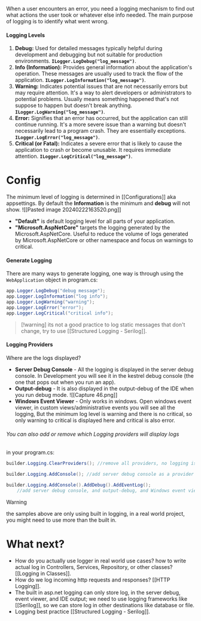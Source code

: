 When a user encounters an error, you need a logging mechanism to find out what actions the user took or whatever else info needed.
The main purpose of logging is to identify what went wrong.
#### Logging Levels
1. **Debug:** Used for detailed messages typically helpful during development and debugging but not suitable for production environments.
	**`ILogger.LogDebug("log_message")`**.
2. **Info (Information):** Provides general information about the application's operation. These messages are usually used to track the flow of the application.
	 **`ILogger.LogInformation("log_message")`**.
3. **Warning:** Indicates potential issues that are not necessarily errors but may require attention. It's a way to alert developers or administrators to potential problems. Usually means something happened that's not suppose to happen but doesn't break anything.
	 **`ILogger.LogWarning("log_message")`**.
4. **Error:** Signifies that an error has occurred, but the application can still continue running. It's a more severe issue than a warning but doesn't necessarily lead to a program crash.  They are essentially exceptions.
	 **`ILogger.LogError("log_message")`**.
5. **Critical (or Fatal):** Indicates a severe error that is likely to cause the application to crash or become unusable. It requires immediate attention.
	 **`ILogger.LogCritical("log_message")`**.
# Config
The minimum level of logging is determined in [[Configurations]] aka appsettings. By default the **Information** is the minimum and **debug** will not show. 
![[Pasted image 20240222163520.png]]
- **"Default"** is default logging level for all parts of your application.
- **"Microsoft.AspNetCore"** targets the logging generated by the Microsoft.AspNetCore. Useful to reduce the volume of logs generated by Microsoft.AspNetCore or other namespace and focus on warnings to critical.
#### Generate Logging
There are many ways to generate logging, one way is through using the `WebApplication` object in program.cs:
```c#
app.Logger.LogDebug("debug message");
app.Logger.LogInformation("log info");
app.Logger.LogWarning("warning");
app.Logger.LogError("error");
app.Logger.LogCritical("critical info");
```
>[!warning] its not a good practice to log static messages that don't change, try to use [[Structured Logging - Serilog]].
#### Logging Providers
Where are the logs displayed?
- **Server Debug Console** - All the logging is displayed in the server debug console. In Development you will see it in the kestrel debug console (the one that pops out when you run an app).
- **Output-debug** - It is also displayed in the output-debug of the IDE when you run debug mode.
	![[Capture 46.png]]
- **Windows Event Viewer** - Only works in windows. Open windows event viewer, in custom views/administrative events you will see all the logging, But the minimum log level is warning and there is no critical, so only warning to critical is displayed here and critical is also error.
###### You can also add or remove which Logging providers will display logs
in your program.cs:
```c#
builder.Logging.ClearProviders(); //remove all providers, no logging is provided.

builder.Logging.AddConsole(); //add server debug console as a provider of logging.

builder.Logging.AddConsole().AddDebug().AddEventLog();
	//add server debug console, and output-debug, and Windows event viewer as logging provider.
```
>[!warning]
>the samples above are only using built in logging, in a real world project, you might need to use more than the built in.
# What next?
- How do you actually use logger in real world use cases? how to write actual log in Controllers, Services, Repository, or other classes? [[Logging in Classes]].
- How do we log incoming http requests and responses? [[HTTP Logging]].
- The built in asp.net logging can only store log, in the server debug, event viewer, and IDE output; we need to use logging frameworks like [[Serilog]], so we can store log in other destinations like database or file.
- Logging best practice [[Structured Logging - Serilog]].